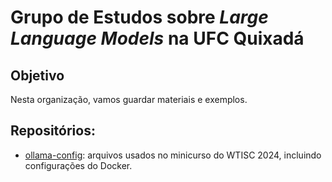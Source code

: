 # Grupo de Estudos sobre _Large Language Models_ na UFC Quixadá

## Objetivo

Nesta organização, vamos guardar materiais e exemplos.


## Repositórios:

- [ollama-config](https://github.com/Grupo-de-Estudos-LLMs-UFC-Quixada/ollama-config): arquivos usados no minicurso do WTISC 2024, incluindo configurações do Docker.
